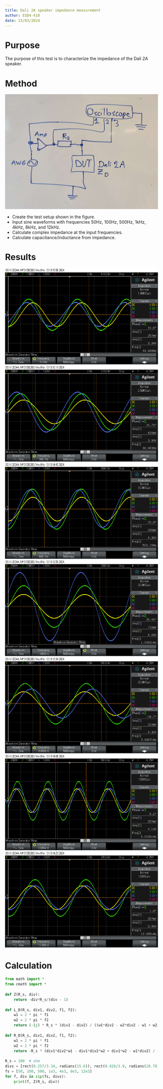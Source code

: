 ```yaml
---
title: Dali 2A speaker impedance measurement
author: ESD4-410
date: 13/03/2024
---
```


# Purpose

The purpose of this test is to characterize the impedance of the Dali 2A speaker.

# Method

![test_setup.png](images/test_setup.png)

- Create the test setup shown in the figure.
- Input sine waveforms with frequencies 50Hz, 100Hz, 500Hz, 1kHz, 4kHz, 8kHz, and  12kHz.
- Calculate complex impedance at the input frequencies.
- Calculate capacitance/inductance from impedance.

# Results

![50hz.png](scope_outputs/50hz.png)
![100hz.png](scope_outputs/100hz.png)
![500hz.png](scope_outputs/500hz.png)
![1khz.png](scope_outputs/1khz.png)
![4khz.png](scope_outputs/4khz.png)
![8khz.png](scope_outputs/8khz.png)
![12khz.png](scope_outputs/12khz.png)

# Calculation

```py
from math import *
from cmath import *

def Z(R_s, div):
    return -div*R_s/(div - 1)

def L_D(R_s, div1, div2, f1, f2):
    w1 = 2 * pi * f1
    w2 = 2 * pi * f2
    return (-1j) * R_s * (div1 - div2) / ((w1*div2 - w2*div2 - w1 + w2) * (div1 - 1))

def R_D(R_s, div1, div2, f1, f2):
    w1 = 2 * pi * f1
    w2 = 2 * pi * f2
    return -R_s * (div1*div2*w1 - div1*div2*w2 + div1*w2 - w1*div2) / ((w1*div2 - w2*div2 - w1 + w2)*(div1-1))

R_s = 100  # ohm
divs = [rect(0.257/3.34, radians(15.6)), rect(0.426/3.9, radians(28.78)), rect(0.396/4.3, radians(20.9)), rect(0.716/4.4, radians(26.46)), rect(0.310/4.3, radians(-34.7)), rect(0.257/4.14, radians(-6.1)), rect(0.257/3.9, radians(1.9))]
fs = [50, 100, 500, 1e3, 4e3, 8e3, 12e3]
for f, div in zip(fs, divs):
    print(f, Z(R_s, div))
```
